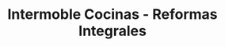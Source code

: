 ---
title: "Intermoble Cocinas - Reformas Integrales"
url: /torrent/intermoble-cocinas-reformas-integrales/
shop: muebles
---
